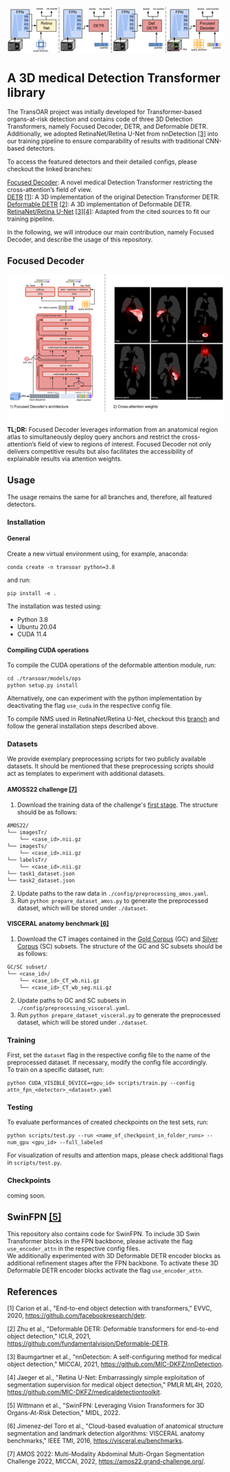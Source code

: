 <img src="docs/detectors.png">

# A 3D medical Detection Transformer library 

The TransOAR project was initially developed for Transformer-based organs-at-risk detection and contains code of three 3D Detection Transformers, namely Focused Decoder, DETR, and Deformable DETR. Additionally, we adopted RetinaNet/Retina U-Net from nnDetection [[3]](#3) into our training pipeline to ensure comparability of results with traditional CNN-based detectors.

To access the featured detectors and their detailed configs, please checkout the linked branches:

[Focused Decoder](https://github.com/bwittmann/transoar): A novel medical Detection Transformer restricting the cross-attention’s field of view.\
[DETR](https://github.com/bwittmann/transoar/tree/attn-fpn-detr) [[1]](#1): A 3D implementation of the original Detection Transformer DETR.\
[Deformable DETR](https://github.com/bwittmann/transoar/tree/attn-fpn-def-detr) [[2]](#2): A 3D implementation of Deformable DETR.\
[RetinaNet/Retina U-Net](https://github.com/bwittmann/transoar/tree/retina-unet) [[3]](#3)[[4]](#4): Adapted from the cited sources to fit our training pipeline.

In the following, we will introduce our main contribution, namely Focused Decoder, and describe the usage of this repository.

## Focused Decoder
<img src="docs/focused_decoder.png">\
**TL;DR:** Focused Decoder leverages information from an anatomical region atlas to simultaneously deploy query anchors and restrict the cross-attention’s field of view to regions of interest. Focused Decoder not only delivers competitive results but also facilitates the accessibility of explainable results via attention weights.

## Usage
The usage remains the same for all branches and, therefore, all featured detectors.

### Installation
#### General
Create a new virtual environment using, for example, anaconda:

    conda create -n transoar python=3.8

and run:

    pip install -e .

The installation was tested using:
- Python 3.8
- Ubuntu 20.04
- CUDA 11.4

#### Compiling CUDA operations
To compile the CUDA operations of the deformable attention module, run:

    cd ./transoar/models/ops
    python setup.py install

Alternatively, one can experiment with the python implementation by deactivating the flag `use_cuda` in the respective config file.

To compile NMS used in RetinaNet/Retina U-Net, checkout this [branch](https://github.com/bwittmann/transoar/tree/retina-unet) and follow the general installation steps described above.


### Datasets
We provide exemplary preprocessing scripts for two publicly available datasets.
It should be mentioned that these preprocessing scripts should act as templates to experiment with additional datasets.

#### AMOSS22 challenge [[7]](#7)
1) Download the training data of the challenge's [first stage](https://amos22.grand-challenge.org/). The structure should be as follows:
```
AMOS22/
└── imagesTr/
    └── <case_id>.nii.gz
└── imagesTs/
    └── <case_id>.nii.gz
└── labelsTr/
    └── <case_id>.nii.gz
└── task1_dataset.json
└── task2_dataset.json
```
2) Update paths to the raw data in `./config/preprocessing_amos.yaml`.
3) Run `python prepare_dataset_amos.py` to generate the preprocessed dataset, which will be stored under `./dataset`.

#### VISCERAL anatomy benchmark [[6]](#6)
1) Download the CT images contained in the [Gold Corpus](https://visceral.eu/benchmarks/anatomy3-open/) (GC) and [Silver Corpus](https://visceral.eu/news/new-article-page-35/) (SC) subsets. The structure of the GC and SC subsets should be as follows:
```
GC/SC subset/
└── <case_id>/
    └── <case_id>_CT_wb.nii.gz
    └── <case_id>_CT_wb_seg.nii.gz
```
2) Update paths to GC and SC subsets in `./config/preprocessing_visceral.yaml`.
3) Run `python prepare_dataset_visceral.py` to generate the preprocessed dataset, which will be stored under `./dataset`.

### Training
First, set the `dataset` flag in the respective config file to the name of the preprocessed dataset. If necessary, modify the config file accordingly.\
To train on a specific dataset, run:
    
    python CUDA_VISIBLE_DEVICE=<gpu_id> scripts/train.py --config attn_fpn_<detector>_<dataset>.yaml

### Testing
To evaluate performances of created checkpoints on the test sets, run:

    python scripts/test.py --run <name_of_checkpoint_in_folder_runs> --num_gpu <gpu_id> --full_labeled

For visualization of results and attention maps, please check additional flags in `scripts/test.py`.

### Checkpoints
coming soon.

## SwinFPN [[5]](#5)
This repository also contains code for SwinFPN. To include 3D Swin Transformer blocks in the FPN backbone, please activate the flag `use_encoder_attn` in the respective config files.\
We additionally experimented with 3D Deformable DETR encoder blocks as additional refinement stages after the FPN backbone. To activate these 3D Deformable DETR encoder blocks activate the flag `use_encoder_attn`.

## References
<a id="1">[1]</a> 
Carion et al., "End-to-end object detection with transformers," EVVC, 2020, https://github.com/facebookresearch/detr.

<a id="2">[2]</a> 
Zhu et al., "Deformable DETR: Deformable transformers for end-to-end object detection," ICLR, 2021, https://github.com/fundamentalvision/Deformable-DETR.

<a id="3">[3]</a> 
Baumgartner et al., "nnDetection: A self-configuring method for medical object detection," MICCAI, 2021, https://github.com/MIC-DKFZ/nnDetection.

<a id="4">[4]</a> 
Jaeger et al., "Retina U-Net: Embarrassingly simple exploitation of segmentation supervision for medical object detection," PMLR ML4H, 2020, https://github.com/MIC-DKFZ/medicaldetectiontoolkit.

<a id="5">[5]</a> 
Wittmann et al., "SwinFPN: Leveraging Vision Transformers for 3D Organs-At-Risk Detection," MIDL, 2022.

<a id="6">[6]</a> 
Jimenez-del Toro et al., "Cloud-based evaluation of anatomical structure segmentation and landmark detection algorithms: VISCERAL anatomy benchmarks," IEEE TMI, 2016, https://visceral.eu/benchmarks.

<a id="7">[7]</a> 
AMOS 2022: Multi-Modality Abdominal Multi-Organ Segmentation Challenge 2022, MICCAI, 2022, https://amos22.grand-challenge.org/.



